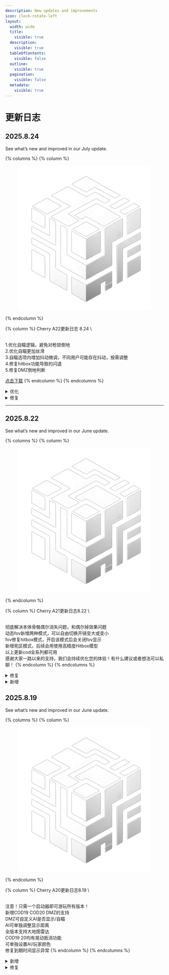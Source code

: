 ```yaml
---
description: New updates and improvements
icon: clock-rotate-left
layout:
  width: wide
  title:
    visible: true
  description:
    visible: true
  tableOfContents:
    visible: false
  outline:
    visible: true
  pagination:
    visible: false
  metadata:
    visible: true
---
```


# 更新日志

## 2025.8.24

See what’s new and improved in our July update.

{% columns %}
{% column %}
<figure><img src=".gitbook/assets/cherrylogo.png" alt=""><figcaption></figcaption></figure>
{% endcolumn %}

{% column %}
Cherry A22更新日志 8.24
\

\
1.优化自瞄逻辑，避免对枪锁倒地
\
2.优化自瞄更加丝滑
\
3.自瞄选项内增加抖动微调，不同用户可能存在抖动，按需调整
\
4.修复hitbox功能导致的闪退
\
5.修复DMZ倒地判断

[点击下载](https://vip.123pan.cn/1825695237/25055842)
{% endcolumn %}
{% endcolumns %}

<details>

<summary>优化</summary>

1.优化自瞄逻辑，避免对枪锁倒地
\
2.优化自瞄更加丝滑
\
3.自瞄选项内增加抖动微调，不同用户可能存在抖动，按需调整

</details>

<details>

<summary>修复</summary>

4.修复hitbox功能导致的闪退
\
5.修复DMZ倒地判断

</details>

***

## 2025.8.22

See what’s new and improved in our June update.

{% columns %}
{% column %}
<figure><img src=".gitbook/assets/cherrylogo (1).png" alt=""><figcaption></figcaption></figure>
{% endcolumn %}

{% column %}
Cherry A21更新日志8.22
\

\
彻底解决本体骨骼偶尔消失问题，和偶尔掉效果问题
\
动态fov新增两种模式，可以自由切换开镜变大或变小
\
fov修复hitbox模式，开启该模式后会关闭fov显示
\
新增死区模式，后续会用使用高精度Hitbox模型
\
以上更新cod全系列都可用
\
感谢大家一路以来的支持，我们会持续优化您的体验！有什么建议或者想法可以私聊！
{% endcolumn %}
{% endcolumns %}

<details>

<summary>修复</summary>

* 彻底解决本体骨骼偶尔消失问题，和偶尔掉效果问题

</details>

<details>

<summary>新增</summary>

* 动态fov新增两种模式，可以自由切换开镜变大或变小
* 新增死区模式，后续会用使用高精度Hitbox模型



</details>

## 2025.8.19

See what’s new and improved in our June update.

{% columns %}
{% column %}
<figure><img src=".gitbook/assets/cherrylogo (1).png" alt=""><figcaption></figcaption></figure>
{% endcolumn %}

{% column %}
Cherry A20更新日志8.19
\

\
注意！只需一个启动器即可游玩所有版本！
\
新增COD19 COD20 DMZ的支持
\
DMZ可自定义AI是否显示/自瞄
\
AI可单独调整显示距离
\
全版本支持大地图雷达
\
COD19 20均有晃动抵消功能
\
可单独设置AI/玩家颜色
\
修复到期时间显示异常
{% endcolumn %}
{% endcolumns %}

<details>

<summary>新增</summary>

* 新增COD19 COD20 DMZ的支持
* DMZ可自定义AI是否显示/自瞄
* AI可单独调整显示距离
* 全版本支持大地图雷达
* COD19 20均有晃动抵消功能
* 可单独设置AI/玩家颜色

</details>

<details>

<summary>修复</summary>

* 修复到期时间显示异常



</details>

